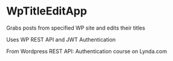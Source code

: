 # WpTitleEditApp
Grabs posts from specified WP site and edits their titles

Uses WP REST API and JWT Authentication

From Wordpress REST API: Authentication course on Lynda.com
